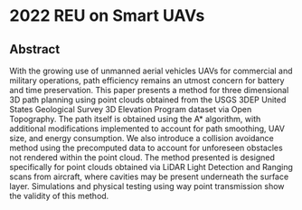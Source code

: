 # 2022 REU on Smart UAVs

## Abstract
With the growing use of unmanned aerial vehicles UAVs for commercial and military operations, path efficiency remains an utmost concern for battery and time preservation. This paper presents a method for three dimensional 3D path planning using point clouds obtained from the USGS 3DEP United States Geological Survey 3D Elevation Program dataset via Open Topography. The path itself is obtained using the A* algorithm, with additional modifications implemented to account for path smoothing, UAV size, and energy consumption. We also introduce a collision avoidance method using the precomputed data to account for unforeseen obstacles not rendered within the point cloud. The method presented is designed specifically for point clouds obtained via LiDAR Light Detection and Ranging scans from aircraft, where cavities may be present underneath the surface layer. Simulations and physical testing using way point transmission show the validity of this method.


